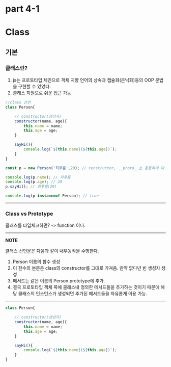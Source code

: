 # part 4-1

# Class 
## 기본
### 클래스란?
1. js는 프로토타입 체인으로 객체 지향 언어의 상속과 캡슐화(은닉화)등의 OOP 문법을 구현할 수 있었다.
2. 클래스 지원으로 쉬운 접근 가능

```js
//class 선언
class Person{

    // constructor(생성자)
    constructor(name, age){
        this.name = name;
        this.age = age;
    }

    sayHi(){
        console.log(`${this.name}(${this.age})`);
    }
}

const p = new Person('최푸름',29); // constructor, __proto__는 동등하게 다 가지고 있다.

console.log(p.name); // 최푸름
console.log(p.age); // 29
p.sayHi(); // 최푸름(29)

console.log(p instanceof Person); // true
```

---

### Class vs Prototype

클래스를 타입체크하면? -> function 이다.

---
**NOTE**

클래스 선언문은 다음과 같이 내부동작을 수행한다.
1. Person 이름의 함수 생성
2. 이 한수의 본문은 class의 constructor를 그대로 가져옴. 만약 없다년 빈 생성자 생성
3. 메서드는 같은 이름의 Person.prototype에 추가.
4. 결국 프로토타입 객체 쪽에 클래스내 정의한 메서드들을 추가하는 것이기 때문에 해당 클래스의 인스턴스가 생성되면 추가된 메서드들을 자유롭게 이용 가능. 

---
```js
class Person{

    // constructor(생성자)
    constructor(name, age){
        this.name = name;
        this.age = age;
    }

    sayHi(){
        console.log(`${this.name}(${this.age})`);
    }
}
```
